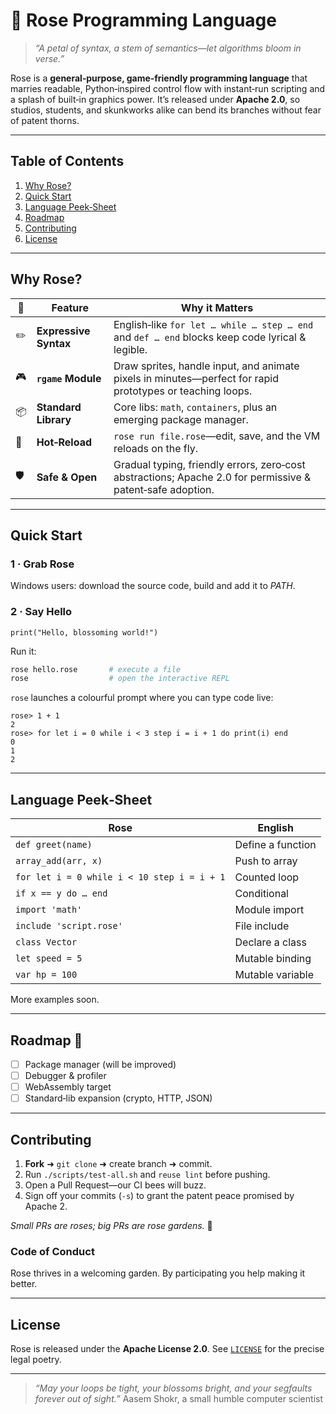 # 🌹 Rose Programming Language

> *“A petal of syntax, a stem of semantics—let algorithms bloom in verse.”*

Rose is a **general‑purpose, game‑friendly programming language** that marries readable, Python‑inspired control flow with instant‑run scripting and a splash of built‑in graphics power. It’s released under **Apache 2.0**, so studios, students, and skunkworks alike can bend its branches without fear of patent thorns.

---

## Table of Contents

1. [Why Rose?](#why-rose)
2. [Quick Start](#quick-start)
3. [Language Peek‑Sheet](#language-peek-sheet)
4. [Roadmap](#roadmap-)
5. [Contributing](#contributing)
6. [License](#license)

---

## Why Rose?

| 🌟  | Feature               | Why it Matters                                                                                             |
| --- | --------------------- | ---------------------------------------------------------------------------------------------------------- |
| ✏️  | **Expressive Syntax** | English‑like `for let … while … step … end` and `def … end` blocks keep code lyrical & legible.            |
| 🎮  | **`rgame` Module**    | Draw sprites, handle input, and animate pixels in minutes—perfect for rapid prototypes or teaching loops.  |
| 📦  | **Standard Library**  | Core libs: `math`, `containers`, plus an emerging package manager.                                         |
| 🔄  | **Hot‑Reload**        | `rose run file.rose`—edit, save, and the VM reloads on the fly.                                            |
| 🛡️ | **Safe & Open**       | Gradual typing, friendly errors, zero‑cost abstractions; Apache 2.0 for permissive & patent‑safe adoption. |

---

## Quick Start

### 1 · Grab Rose

Windows users: download the source code, build and add it to *PATH*.

### 2 · Say Hello

```rose
print("Hello, blossoming world!")
```

Run it:

```bash
rose hello.rose       # execute a file
rose                  # open the interactive REPL
```

`rose` launches a colourful prompt where you can type code live:

```text
rose> 1 + 1
2
rose> for let i = 0 while i < 3 step i = i + 1 do print(i) end
0
1
2
```

---

## Language Peek‑Sheet

| Rose                                        | English           |
| ------------------------------------------- | ----------------- |
| `def greet(name)`                           | Define a function |
| `array_add(arr, x)`                         | Push to array     |
| `for let i = 0 while i < 10 step i = i + 1` | Counted loop      |
| `if x == y do … end`                        | Conditional       |
| `import 'math'`                             | Module import     |
| `include 'script.rose'`                     | File include      |
| `class Vector`                              | Declare a class   |
| `let speed = 5`                             | Mutable binding   |
| `var hp = 100`                              | Mutable variable  |

More examples soon.

---

## Roadmap 🌱

* [ ] Package manager (will be improved)
* [ ] Debugger & profiler
* [ ] WebAssembly target
* [ ] Standard‑lib expansion (crypto, HTTP, JSON)

---

## Contributing

1. **Fork** ➜ `git clone` ➜ create branch ➜ commit.
2. Run `./scripts/test‑all.sh` and `reuse lint` before pushing.
3. Open a Pull Request—our CI bees will buzz.
4. Sign off your commits (`‑s`) to grant the patent peace promised by Apache 2.

*Small PRs are roses; big PRs are rose gardens.* 🌷

### Code of Conduct

Rose thrives in a welcoming garden. By participating you help making it better.

---

## License

Rose is released under the **Apache License 2.0**. See [`LICENSE`](LICENSE) for the precise legal poetry.

---

> *“May your loops be tight, your blossoms bright, and your segfaults forever out of sight.”*
> Aasem Shokr, a small humble computer scientist
